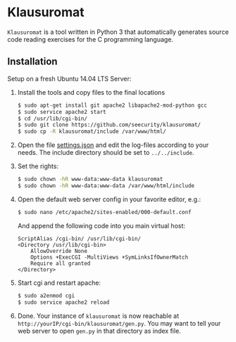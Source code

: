 # Klausuromat

`Klausuromat` is a tool written in Python 3 that automatically generates source code reading exercises for the C programming language.

## Installation

Setup on a fresh Ubuntu 14.04 LTS Server:

1. Install the tools and copy files to the final locations
   ```sh
   $ sudo apt-get install git apache2 libapache2-mod-python gcc
   $ sudo service apache2 start
   $ cd /usr/lib/cgi-bin/
   $ sudo git clone https://github.com/seecurity/klausuromat/
   $ sudo cp -R klausuromat/include /var/www/html/
   ```

2. Open the file [settings.json](/settings.json) and edit the log-files according to your needs. The include directory should be set to
   ``../../include``.

3. Set the rights:
   ```sh
   $ sudo chown -hR www-data:www-data klausuromat
   $ sudo chown -hR www-data:www-data /var/www/html/include
   ```

4. Open the default web server config in your favorite editor, e.g.:
   ```sh
   $ sudo nano /etc/apache2/sites-enabled/000-default.conf
   ```

   And append the following code into you main virtual host:
   ```
   ScriptAlias /cgi-bin/ /usr/lib/cgi-bin/
   <Directory /usr/lib/cgi-bin>
       AllowOverride None
       Options +ExecCGI -MultiViews +SymLinksIfOwnerMatch
       Require all granted
   </Directory>
   ```

5. Start cgi and restart apache:
   ```sh
   $ sudo a2enmod cgi
   $ sudo service apache2 reload
   ```

6. Done. Your instance of `klausuromat` is now reachable at ``http://yourIP/cgi-bin/klausuromat/gen.py``.
   You may want to tell your web server to open ``gen.py`` in that directory as index file.
